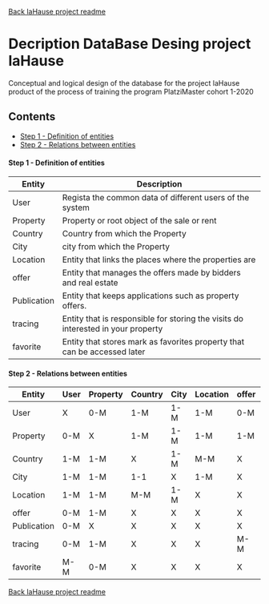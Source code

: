 
[Back laHause project readme ](./README.md)

# Decription DataBase Desing project laHause

Conceptual and logical design of the database for the project laHause product of the process of training the program PlatziMaster cohort 1-2020

## Contents

-   [Step 1 - Definition of entities](#step-1-definition-of-entities)
-   [Step 2 - Relations between entities](#step-2-relations-between-entities)


#### Step 1 - Definition of entities

Entity  | Description
------- | -------
User | Regista the common data of different users of the system
Property | Property or root object of the sale or rent
Country | Country from which the Property
City | city ​​from which the Property
Location | Entity that links the places where the properties are
offer | Entity that manages the offers made by bidders and real estate
Publication | Entity that keeps applications such as property offers.
tracing | Entity that is responsible for storing the visits do interested in your property
favorite | Entity that stores mark as favorites property that can be accessed later


#### Step 2 - Relations between entities

Entity | User | Property | Country | City | Location | offer | Publication | tracing | favorite
-------|------|----------|---------|------|----------|-------|-------------|---------|---------
User | X | 0-M | 1-M | 1-M | 1-M | 0-M | X | 0-M | M-M
Property | 0-M | X | 1-M | 1-M | 1-M | 1-M | X | 1-M | 0-M
Country | 1-M | 1-M | X | 1-M | M-M | X | X | X | X
City | 1-M | 1-M | 1-1 | X | 1-M | X | X | X | X
Location | 1-M | 1-M | M-M | 1-M | X | X | X | X | X
offer | 0-M | 1-M | X | X | X | X | X | M-M | X
Publication | 0-M | X | X | X | X | X | X | M-M | X
tracing | 0-M | 1-M | X | X | X | M-M | M-M | X | X
favorite | M-M | 0-M | X | X | X | X | X | X | X

[Back laHause project readme ](./README.md)
